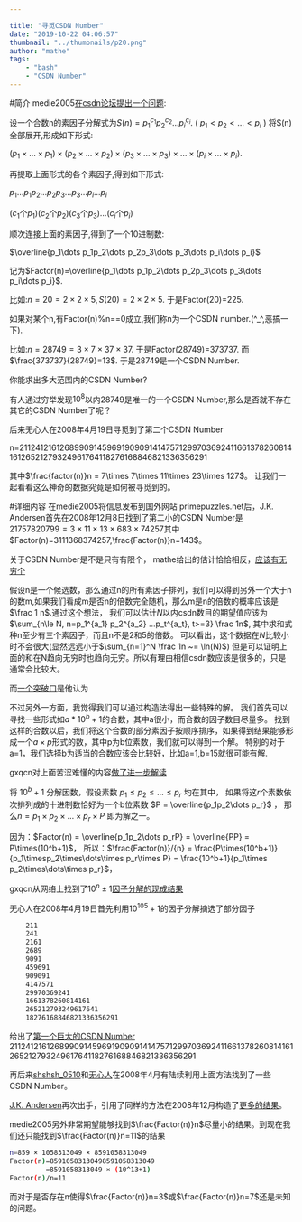 ```yaml
---

title: "寻觅CSDN Number"
date: "2019-10-22 04:06:57"
thumbnail: "../thumbnails/p20.png"
author: "mathe"
tags: 
    - "bash"
    - "CSDN Number" 
---
```


#简介
medie2005[在csdn论坛提出一个问题]:

设一个合数n的素因子分解式为$S(n)=p_1^{c_1}p_2^{c_2}\dots p_i^{c_i}$. ( $p_1\lt p_2\lt\dots\lt p_i$ ) 
将S(n)全部展开,形成如下形式: 

$(p_1\times\dots\times p_1) \times (p_2\times\dots\times p_2) \times (p_3\times\dots\times p_3) \times\dots\times (p_i\times\dots\times p_i)$. 

再提取上面形式的各个素因子,得到如下形式: 

$p_1\dots p_1p_2\dots p_2p_3\dots p_3\dots p_i\dots p_i$ 

($c_1$个$p_1$)($c_2$个$p_2$)($c_3$个$p_3$)$\dots$($c_i$个$p_i$) 

顺次连接上面的素因子,得到了一个10进制数: 

$\overline{p_1\dots p_1p_2\dots p_2p_3\dots p_3\dots p_i\dots p_i}$ 

记为$Factor(n)=\overline{p_1\dots p_1p_2\dots p_2p_3\dots p_3\dots p_i\dots p_i}$. 

比如:$n=20=2\times 2\times 5, S(20)=2\times 2\times 5$. 
于是Factor(20)=225. 

如果对某个n,有Factor(n)%n==0成立,我们称n为一个CSDN number.(^_^,恶搞一下). 

比如:$n=28749=3\times 7\times 37\times 37$. 
于是Factor(28749)=373737. 
而$\frac{373737}{28749}=13$. 
于是28749是一个CSDN Number. 

你能求出多大范围内的CSDN Number?

有人通过穷举发现$10^8$以内28749是唯一的一个CSDN Number,那么是否就不存在其它的CSDN Number了呢？

后来无心人在2008年4月19日寻觅到了第二个CSDN Number

n=211241216126899091459691909091414757129970369241166137826081416126521279324961764118276168846821336356291

其中$\frac{factor(n)}n = 7\times 7\times 11\times 23\times 127$。 
让我们一起看看这么神奇的数据究竟是如何被寻觅到的。

#详细内容
在medie2005将信息发布到国外网站 primepuzzles.net后，J.K. Andersen首先在2008年12月8日找到了第二小的CSDN Number是
$21757820799 = 3\times 11\times 13\times 683\times 74257$其中$Factor(n)=3111368374257,\frac{Factor(n)}n=143$。

关于CSDN Number是不是只有有限个， mathe给出的估计恰恰相反，[应该有无穷个]

假设n是一个候选数，那么通过n的所有素因子排列，我们可以得到另外一个大于n的数m,如果我们看成m是否n的倍数完全随机，那么m是n的倍数的概率应该是$\frac 1 n$.通过这个想法，
我们可以估计$N$以内csdn数目的期望值应该为
$\sum_{n\le N, n=p_1^{a_1} p_2^{a_2} ...p_t^{a_t}, t>=3} \frac 1n$, 其中求和式种n至少有三个素因子，而且n不是2和5的倍数。
可以看出，这个数据在$N$比较小时不会很大(显然远远小于$\sum_{n=1}^N \frac 1n ~= \ln(N)$)
但是可以证明上面的和在N趋向无穷时也趋向无穷。所以有理由相信csdn数应该是很多的，只是通常会比较大。

而[一个突破口]是他认为

不过另外一方面，我觉得我们可以通过构造法得出一些特殊的解。
我们首先可以寻找一些形式如$a*10^b+1$的合数，其中a很小，而合数的因子数目尽量多。
找到这样的合数以后，我们将这个合数的部分素因子按顺序排序，如果得到结果能够形成一个$a\times p$形式的数，其中p为b位素数，我们就可以得到一个解。
特别的对于a=1，我们选择b为适当的合数应该会比较好，比如a=1,b=15就很可能有解.

gxqcn对上面苦涩难懂的内容[做了进一步解读]

将 $10^b + 1$ 分解因数，假设素数 $p_1 \le p_2 \le \dots \le p_r$ 均在其中，
如果将这$r$个素数依次排列成的十进制数恰好为一个b位素数 $P = \overline{p_1p_2\dots p_r}$ ，
那么$n = p_1\times p_2\times\dots\times p_r\times P$ 即为解之一。

因为：$Factor(n) = \overline{p_1p_2\dots p_rP} = \overline{PP} = P\times(10^b+1)$，
所以：$\frac{Factor(n)}/{n} = \frac{P\times(10^b+1)}{p_1\timesp_2\times\dots\times p_r\times P} = \frac{10^b+1}{p_1\times p_2\times\dots\times p_r}$，

gxqcn从网络上找到了$10^n\pm 1$[因子分解的现成结果]

无心人在2008年4月19日首先利用$10^{105}+1$的因子分解摘选了部分因子
```bash
	211
	241
	2161
	2689
	9091
	459691
	909091
	4147571
	29970369241
	1661378260814161
	265212793249617641
	18276168846821336356291
```
给出了[第一个巨大的CSDN Number] 211241216126899091459691909091414757129970369241166137826081416126521279324961764118276168846821336356291

再后来[shshsh_0510]和[无心人]在2008年4月有陆续利用上面方法找到了一些CSDN Number。

[J.K. Andersen]再次出手，引用了同样的方法在2008年12月构造了[更多的结果]。

medie2005另外非常期望能够找到$\frac{Factor(n)}n$尽量小的结果。到现在我们还只能找到$\frac{Factor(n)}n=11$的结果

```bash
n=859 × 1058313049 × 8591058313049 
Factor(n)=85910583130498591058313049 
         =8591058313049 × (10^13+1)
Factor(n)/n=11 
```
而对于是否存在n使得$\frac{Factor(n)}n=3$或$\frac{Factor(n)}n=7$还是未知的问题。

[在csdn论坛提出一个问题]: https://bbs.csdn.net/topics/220021599
[应该有无穷个]: https://bbs.emath.ac.cn/forum.php?mod=redirect&goto=findpost&ptid=361&pid=3400&fromuid=20
[一个突破口]: https://bbs.emath.ac.cn/forum.php?mod=redirect&goto=findpost&ptid=361&pid=3393&fromuid=20
[做了进一步解读]: https://bbs.emath.ac.cn/forum.php?mod=redirect&goto=findpost&ptid=361&pid=3416&fromuid=20
[因子分解的现成结果]: http://swox.com/~tege/repunit.html
[第一个巨大的CSDN Number]: https://bbs.emath.ac.cn/forum.php?mod=redirect&goto=findpost&ptid=361&pid=3423&fromuid=20
[shshsh_0510]: https://bbs.emath.ac.cn/forum.php?mod=redirect&goto=findpost&ptid=361&pid=3455&fromuid=20
[无心人]: https://bbs.emath.ac.cn/forum.php?mod=redirect&goto=findpost&ptid=361&pid=3470&fromuid=20
[J.K. Andersen]: https://www.primepuzzles.net/puzzles/puzz_472.htm
[更多的结果]: ../attached/andersen.txt

